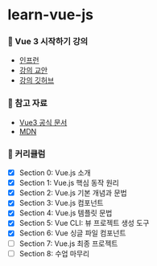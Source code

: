# learn-vue-js

### 📗 Vue 3 시작하기 강의
- [인프런](https://www.inflearn.com/course/vue-3-%EC%8B%9C%EC%9E%91%ED%95%98%EA%B8%B0)
- [강의 교안](https://joshua1988.github.io/vue-camp/)
- [강의 깃허브](https://github.com/joshua1988/learn-vue-js?tab=readme-ov-file)

### 📄 참고 자료
- [Vue3 공식 문서](https://vuejs.org/guide/introduction.html)
- [MDN](https://developer.mozilla.org/en-US/)

### 🚀 커리큘럼
- [x] Section 0: Vue.js 소개
- [x] Section 1: Vue.js 핵심 동작 원리
- [x] Section 2: Vue.js 기본 개념과 문법
- [x] Section 3: Vue.js 컴포넌트
- [x] Section 4: Vue.js 템플릿 문법
- [x] Section 5: Vue CLI: 뷰 프로젝트 생성 도구
- [x] Section 6: Vue 싱글 파일 컴포넌트
- [ ] Section 7: Vue.js 최종 프로젝트
- [ ] Section 8: 수업 마무리